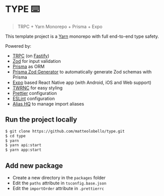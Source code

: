 # TYPE ⌨️

> TRPC + Yarn Monorepo + Prisma + Expo

This template project is a [Yarn](https://yarnpkg.com) monorepo with full end-to-end type safety.

Powered by:

- [TRPC](https://trpc.io) (on [Fastify](https://fastify.io))
- [Zod](https://zod.dev) for input validation
- [Prisma](https://prisma.io) as ORM
- [Prisma Zod Generator](https://github.com/omar-dulaimi/prisma-zod-generator) to automatically generate Zod schemas with Prisma
- [Expo](https://expo.dev) based React Native app (with Android, iOS and Web support)
- [TWRNC](https://github.com/jaredh159/tailwind-react-native-classnames) for easy styling
- [Prettier](https://prettier.io) configuration
- [ESLint](https://eslint.org) configuration
- [Alias HQ](https://github.com/davestewart/alias-hq) to manage import aliases

## Run the project locally

```sh
$ git clone https://github.com/matteolobello/type.git
$ cd type
$ yarn
$ yarn api:start
$ yarn app:start
```

## Add new package

- Create a new directory in the `packages` folder
- Edit the `paths` attribute in `tsconfig.base.json`
- Edit the `importOrder` attribute in `.prettierrc`
